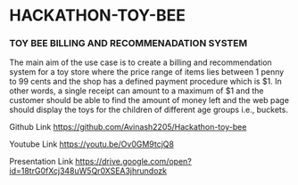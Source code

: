# HACKATHON-TOY-BEE
### TOY BEE BILLING AND RECOMMENADATION SYSTEM

The main aim of the use case is to create a billing and recommendation system for a toy store where the price range of items lies between 1 penny to 99 cents and the shop has a defined payment procedure which is $1. In other words, a single receipt can amount to a maximum of $1 and the customer should be able to find the amount of money left and the web page should display the toys for the children of different age groups i.e., buckets.

Github Link
https://github.com/Avinash2205/Hackathon-toy-bee


Youtube Link 
https://youtu.be/Ov0GM9tcjQ8

Presentation Link
https://drive.google.com/open?id=18trG0fXcj348uW5Qr0XSEA3jhrundozk


